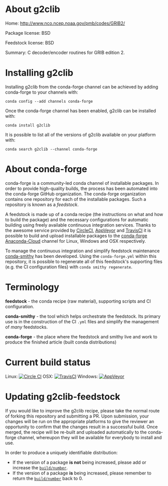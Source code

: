 About g2clib
============

Home: http://www.nco.ncep.noaa.gov/pmb/codes/GRIB2/

Package license: BSD

Feedstock license: BSD

Summary: C decoder/encoder routines for GRIB edition 2.



Installing g2clib
=================

Installing g2clib from the conda-forge channel can be achieved by adding conda-forge to your channels with:

```
conda config --add channels conda-forge
```

Once the conda-forge channel has been enabled, g2clib can be installed with:

```
conda install g2clib
```

It is possible to list all of the versions of g2clib available on your platform with:

```
conda search g2clib --channel conda-forge
```


About conda-forge
=================

conda-forge is a community-led conda channel of installable packages.
In order to provide high-quality builds, the process has been automated into the
conda-forge GitHub organization. The conda-forge organization contains one repository 
for each of the installable packages. Such a repository is known as a *feedstock*.

A feedstock is made up of a conda recipe (the instructions on what and how to build
the package) and the necessary configurations for automatic building using freely
available continuous integration services. Thanks to the awesome service provided by
[CircleCI](https://circleci.com/), [AppVeyor](http://www.appveyor.com/)
and [TravisCI](https://travis-ci.org/) it is possible to build and upload installable
packages to the [conda-forge](https://anaconda.org/conda-forge)
[Anaconda-Cloud](http://docs.anaconda.org/) channel for Linux, Windows and OSX respectively.

To manage the continuous integration and simplify feedstock maintenance
[conda-smithy](http://github.com/conda-forge/conda-smithy) has been developed.
Using the ``conda-forge.yml`` within this repository, it is possible to regenerate all of
this feedstock's supporting files (e.g. the CI configuration files) with ``conda smithy regenerate``.


Terminology
===========

**feedstock** - the conda recipe (raw material), supporting scripts and CI configuration.

**conda-smithy** - the tool which helps orchestrate the feedstock.
                   Its primary use is in the construction of the CI ``.yml`` files
                   and simplify the management of *many* feedstocks.

**conda-forge** - the place where the feedstock and smithy live and work to
                  produce the finished article (built conda distributions)

Current build status
====================
Linux: [![Circle CI](https://circleci.com/gh/conda-forge/g2clib-feedstock.svg?style=svg)](https://circleci.com/gh/conda-forge/g2clib-feedstock)
OSX: [![TravisCI](https://travis-ci.org/conda-forge/g2clib-feedstock.svg?branch=master)](https://travis-ci.org/conda-forge/g2clib-feedstock) 
Windows: [![AppVeyor](https://ci.appveyor.com/api/projects/status/github/conda-forge/g2clib-feedstock?svg=True)](https://ci.appveyor.com/project/conda-forge/g2clib-feedstock/branch/master)


Updating g2clib-feedstock
=========================

If you would like to improve the g2clib recipe, please take the normal
route of forking this repository and submitting a PR. Upon submission, your changes will
be run on the appropriate platforms to give the reviewer an opportunity to confirm that the
changes result in a successful build. Once merged, the recipe will be re-built and uploaded
automatically to the conda-forge channel, whereupon they will be available for everybody to
install and use.

In order to produce a uniquely identifiable distribution:
 * If the version of a package **is not** being increased, please add or increase
   the [``build/number``](http://conda.pydata.org/docs/building/meta-yaml.html#build-number-and-string). 
 * If the version of a package **is** being increased, please remember to return
   the [``build/number``](http://conda.pydata.org/docs/building/meta-yaml.html#build-number-and-string)
   back to 0.
